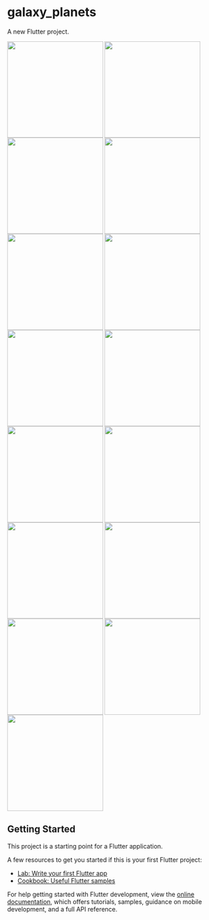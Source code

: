 # galaxy_planets

A new Flutter project.

<img align="left" src="https://github.com/sanjanasangani/galaxy_planets/assets/131368083/f4cdb1f9-a9d4-4d11-9cdc-18e49884b9f4" width="220px">
<img align="left" src="https://github.com/sanjanasangani/galaxy_planets/assets/131368083/91cb0d12-c542-4698-8cf1-e1d564325101" width="220px">
<img src="https://github.com/sanjanasangani/galaxy_planets/assets/131368083/e62f6b21-e970-4c93-9945-062acd280d16" width="220px">

<img align="left" src="https://github.com/sanjanasangani/galaxy_planets/assets/131368083/b351af0e-1c0d-457e-8532-15258085ba1b" width="220px">
<img align="left" src="https://github.com/sanjanasangani/galaxy_planets/assets/131368083/e7332f6f-c4fe-473b-9052-dc00cdf46a8a" width="220px">
<img src="https://github.com/sanjanasangani/galaxy_planets/assets/131368083/767a2ec8-50f7-495e-ae4e-055f7c05b997" width="220px">

<img align="left" src="https://github.com/sanjanasangani/galaxy_planets/assets/131368083/d7748022-7319-4e92-99b6-124d97a03b30" width="220px">
<img align="left" src="https://github.com/sanjanasangani/galaxy_planets/assets/131368083/385c4f24-423f-4f57-b1af-88fc483dee01" width="220px">
<img src="https://github.com/sanjanasangani/galaxy_planets/assets/131368083/4b3a8391-1658-43a7-8ed4-a990bc9e3d79" width="220px">

<img align="left" src="https://github.com/sanjanasangani/galaxy_planets/assets/131368083/6456dcda-17d1-4257-8ac1-81596d200e51" width="220px">
<img align="left" src="https://github.com/sanjanasangani/galaxy_planets/assets/131368083/be4af6c3-b4d2-4148-a2db-34603fc3f84a" width="220px">
<img src="https://github.com/sanjanasangani/galaxy_planets/assets/131368083/8e8f08e6-1366-4bc1-a467-abd2a8958998" width="220px">

<img align="left" src="https://github.com/sanjanasangani/galaxy_planets/assets/131368083/5e8f7fd6-0510-40d9-bac6-583c9f25b8eb" width="220px">
<img align="left" src="https://github.com/sanjanasangani/galaxy_planets/assets/131368083/754f9287-c3ac-417d-b65d-65392c401e3a" width="220px">
<img src="https://github.com/sanjanasangani/galaxy_planets/assets/131368083/ab59cb52-5951-4c73-920d-5bb89991e60f" width="220px">


## Getting Started

This project is a starting point for a Flutter application.

A few resources to get you started if this is your first Flutter project:

- [Lab: Write your first Flutter app](https://docs.flutter.dev/get-started/codelab)
- [Cookbook: Useful Flutter samples](https://docs.flutter.dev/cookbook)

For help getting started with Flutter development, view the
[online documentation](https://docs.flutter.dev/), which offers tutorials,
samples, guidance on mobile development, and a full API reference.
